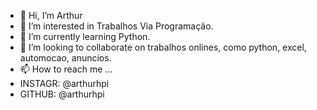 - 👋 Hi, I’m Arthur
- 👀 I’m interested in Trabalhos Via Programação.
- 🌱 I’m currently learning  Python.
- 💞️ I’m looking to collaborate on trabalhos onlines, como python, excel, automocao, anuncios.
- 📫 How to reach me ...
- INSTAGR: @arthurhpi
-  GITHUB: @arthurhpi
